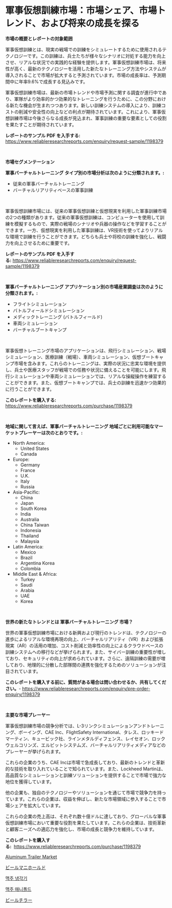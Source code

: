 <p><h1>軍事仮想訓練市場：市場シェア、市場トレンド、および将来の成長を探る</h1></p><p><strong>市場の概要とレポートの対象範囲</strong></p>
<p><p>軍事仮想訓練とは、現実の戦場での訓練をシミュレートするために使用されるテクノロジーです。この訓練は、兵士たちが様々なシナリオに対処する能力を向上させ、リアルな状況での実践的な経験を提供します。軍事仮想訓練市場は、将来性が高く、最新のテクノロジーを活用した新たなトレーニング方法やシステムが導入されることで市場が拡大すると予測されています。市場の成長率は、予測期間中に年率9.6%で成長する見込みです。</p><p>軍事仮想訓練市場は、最新の市場トレンドや市場予測に関する調査が進行中であり、軍隊がより効率的かつ効果的なトレーニングを行うために、この分野における新たな機会が生まれつつあります。新しい訓練システムの導入により、訓練コストの削減や安全性の向上などの利点が期待されています。これにより、軍事仮想訓練市場は今後さらなる成長が見込まれ、軍事訓練の重要な要素としての役割を果たすことが期待されています。</p></p>
<p><strong>レポートのサンプル PDF を入手する:</strong> <a href="https://www.reliableresearchreports.com/enquiry/request-sample/1198379">https://www.reliableresearchreports.com/enquiry/request-sample/1198379</a></p>
<p>&nbsp;</p>
<p><strong>市場セグメンテーション</strong></p>
<p><strong>軍事バーチャルトレーニング タイプ別の市場分析は次のように分類されます。:</strong></p>
<p><ul><li>従来の軍事バーチャルトレーニング</li><li>バーチャルリアリティベースの軍事訓練</li></ul></p>
<p>&nbsp;</p>
<p><p>軍事仮想訓練市場には、従来の軍事仮想訓練と仮想現実を利用した軍事訓練市場の2つの種類があります。従来の軍事仮想訓練は、コンピューターを使用して訓練を模擬するもので、実際の戦場のシナリオや兵器の操作などを学習することができます。一方、仮想現実を利用した軍事訓練は、VR技術を使ってよりリアルな環境で訓練を行うことができます。どちらも兵士や将校の訓練を強化し、戦闘力を向上させるために重要です。</p></p>
<p><strong>レポートのサンプル PDF を入手する:</strong>&nbsp;<a href="https://www.reliableresearchreports.com/enquiry/request-sample/1198379">https://www.reliableresearchreports.com/enquiry/request-sample/1198379</a></p>
<p>&nbsp;</p>
<p><strong> 軍事バーチャルトレーニング アプリケーション別の市場産業調査は次のように分類されます。:</strong></p>
<p><ul><li>フライトシミュレーション</li><li>バトルフィールドシミュレーション</li><li>メディックトレーニング (バトルフィールド)</li><li>車両シミュレーション</li><li>バーチャルブートキャンプ</li></ul></p>
<p>&nbsp;</p>
<p><p>軍事仮想トレーニング市場のアプリケーションは、飛行シミュレーション、戦場シミュレーション、医療訓練（戦場）、車両シミュレーション、仮想ブートキャンプ市場を含みます。これらのトレーニングは、実際の状況に忠実な環境を提供し、兵士や医療スタッフが戦場での任務や状況に備えることを可能にします。飛行シミュレーションや車両シミュレーションでは、リアルな操縦操作を練習することができます。また、仮想ブートキャンプでは、兵士の訓練を迅速かつ効果的に行うことができます。</p></p>
<p><strong>このレポートを購入する:</strong>&nbsp; <a href="https://www.reliableresearchreports.com/purchase/1198379">https://www.reliableresearchreports.com/purchase/1198379</a></p>
<p>&nbsp;</p>
<p><strong>地域に関して言えば、軍事バーチャルトレーニング 地域ごとに利用可能なマーケットプレーヤーは次のとおりです。:</strong></p>
<p><ul>
    <li>
        North America:
        <ul>
            <li>United States</li>
            <li>Canada</li>
        </ul>
    </li>
    <li>
        Europe:
        <ul>
            <li>Germany</li>
            <li>France</li>
            <li>U.K.</li>
            <li>Italy</li>
            <li>Russia</li>
        </ul>
    </li>
    <li>
        Asia-Pacific:
        <ul>
            <li>China</li>
            <li>Japan</li>
            <li>South Korea</li>
            <li>India</li>
            <li>Australia</li>
            <li>China Taiwan</li>
            <li>Indonesia</li>
            <li>Thailand</li>
            <li>Malaysia</li>
        </ul>
    </li>
    <li>
        Latin America:
        <ul>
            <li>Mexico</li>
            <li>Brazil</li>
            <li>Argentina Korea</li>
            <li>Colombia</li>
        </ul>
    </li>
    <li>
        Middle East & Africa:
        <ul>
            <li>Turkey</li>
            <li>Saudi</li>
            <li>Arabia</li>
            <li>UAE</li>
            <li>Korea</li>
        </ul>
    </li>
    </ul></p>
<p>&nbsp;</p>
<p><strong>世界の新たなトレンドとは 軍事バーチャルトレーニング 市場？</strong></p>
<p><p>世界の軍事仮想訓練市場における新興および現行のトレンドは、テクノロジーの進歩によるリアルな環境再現の向上、バーチャルリアリティ（VR）および拡張現実（AR）の活用の増加、コスト削減と効率性の向上によるクラウドベースの訓練システムへの移行などが挙げられます。また、サイバー訓練の重要性が増しており、セキュリティの向上が求められています。さらに、遠隔訓練の需要が増しており、地理的に分散した部隊間の連携を強化するためのソリューションが注目されています。</p></p>
<p><strong>このレポートを購入する前に、質問がある場合は問い合わせるか、共有してください。</strong>- <a href="https://www.reliableresearchreports.com/enquiry/pre-order-enquiry/1198379">https://www.reliableresearchreports.com/enquiry/pre-order-enquiry/1198379</a></p>
<p>&nbsp;</p>
<p><strong>主要な市場プレーヤー</strong></p>
<p><p>軍事仮想訓練市場の競争分析では、L-3リンクシミュレーションアンドトレーニング、ボーイング、CAE Inc、FlightSafety International、タレス、ロッキードマーティン、キュービック社、ラインメタルディフェンス、レイセオン、ロックウェルコリンズ、エルビットシステムズ、バーチャルリアリティメディアなどのプレーヤーが挙げられます。</p><p>これらの企業のうち、CAE Incは市場で急成長しており、最新のトレンドと革新的な技術を取り入れていることで知られています。また、Lockheed Martinは、高品質なシミュレーションと訓練ソリューションを提供することで市場で強力な地位を獲得しています。</p><p>他の企業も、独自のテクノロジーやソリューションを通じて市場で競争力を持っています。これらの企業は、収益を伸ばし、新たな市場領域に参入することで市場シェアを拡大しています。</p><p>これらの企業の売上高は、それぞれ数十億ドルに達しており、グローバルな軍事仮想訓練市場において重要な役割を果たしています。これらの企業は、技術革新と顧客ニーズへの適応力を強化し、市場の成長と競争力を維持しています。</p></p>
<p><strong>このレポートを購入する:</strong>&nbsp;&nbsp;<a href="https://www.reliableresearchreports.com/purchase/1198379">https://www.reliableresearchreports.com/purchase/1198379</a></p>
<p><p><a href="https://github.com/Hazelklievgspy6vdcsmu106w/Market-Research-Report-List-1/blob/main/aluminum-trailer-market.md">Aluminum Trailer Market</a></p><p><a href="https://medium.com/@one-cool-chick/%E3%83%93%E3%83%BC%E3%83%AB%E3%83%9E%E3%83%8B%E3%83%9B%E3%83%BC%E3%83%AB%E3%83%89%E5%B8%82%E5%A0%B4%E8%A6%8F%E6%A8%A1%E3%81%AF-%E4%B8%96%E7%95%8C%E3%81%AE%E6%A5%AD%E7%95%8C%E3%81%A7%E6%9C%80%E8%89%AF%E3%81%AE%E3%83%9E%E3%83%BC%E3%82%B1%E3%83%86%E3%82%A3%E3%83%B3%E3%82%B0%E3%83%81%E3%83%A3%E3%83%8D%E3%83%AB%E3%82%92%E7%A4%BA%E3%81%97%E3%81%A6%E3%81%84%E3%81%BE%E3%81%99-b538a0ef6477">ビールマニホールド</a></p><p><a href="https://medium.com/@dinamoghazi/%EB%A7%A5%EC%A3%BC-%EB%83%89%EA%B0%81%EA%B8%B0-%EC%8B%9C%EC%9E%A5-%EA%B7%9C%EB%AA%A8-cagr-%ED%8A%B8%EB%A0%8C%EB%93%9C-2024-2030-1f22eaa678c4">맥주 냉각기</a></p><p><a href="https://medium.com/@dinamoghazi/%EB%A7%A5%EC%A3%BC-%EB%A7%A4%EB%8B%88%ED%8F%B4%EB%93%9C-%EC%8B%9C%EC%9E%A5-%EA%B7%9C%EB%AA%A8-cagr-%ED%8A%B8%EB%A0%8C%EB%93%9C-2024-2030-3456871a58dc">맥주 매니폴드</a></p><p><a href="https://medium.com/@one-cool-chick/%E3%83%93%E3%83%BC%E3%83%AB%E3%82%AF%E3%83%BC%E3%83%A9%E3%83%BC%E5%B8%82%E5%A0%B4%E3%81%AE%E3%83%A1%E3%83%88%E3%83%AA%E3%82%AF%E3%82%B9%E3%82%92%E8%A7%A3%E8%AA%AD%E3%81%99%E3%82%8B-%E5%B8%82%E5%A0%B4%E3%82%B7%E3%82%A7%E3%82%A2-%E3%83%88%E3%83%AC%E3%83%B3%E3%83%89-%E6%88%90%E9%95%B7%E3%83%91%E3%82%BF%E3%83%BC%E3%83%B3-3fd520f4e588">ビールチラー</a></p></p>